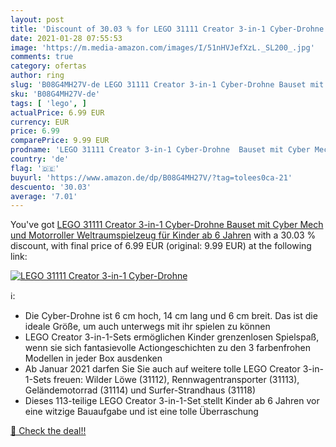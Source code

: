 ```yaml
---
layout: post
title: 'Discount of 30.03 % for LEGO 31111 Creator 3-in-1 Cyber-Drohne  '
date: 2021-01-28 07:55:53
image: 'https://m.media-amazon.com/images/I/51nHVJefXzL._SL200_.jpg'
comments: true
category: ofertas
author: ring
slug: 'B08G4MH27V-de LEGO 31111 Creator 3-in-1 Cyber-Drohne Bauset mit Cyber...'
sku: 'B08G4MH27V-de'
tags: [ 'lego', ]
actualPrice: 6.99 EUR
currency: EUR
price: 6.99
comparePrice: 9.99 EUR
prodname: 'LEGO 31111 Creator 3-in-1 Cyber-Drohne  Bauset mit Cyber Mech und Motorroller  Weltraumspielzeug für Kinder ab 6 Jahren'
country: 'de'
flag: '🇩🇪'
buyurl: 'https://www.amazon.de/dp/B08G4MH27V/?tag=tolees0ca-21'
descuento: '30.03'
average: '7.01'
---
```


You've got [LEGO 31111 Creator 3-in-1 Cyber-Drohne  Bauset mit Cyber Mech und Motorroller  Weltraumspielzeug für Kinder ab 6 Jahren](https://www.amazon.de/dp/B08G4MH27V/?tag=tolees0ca-21) with a  30.03 % discount, with final price of 6.99 EUR (original: 9.99 EUR) at the following link:

[![LEGO 31111 Creator 3-in-1 Cyber-Drohne  ](https://m.media-amazon.com/images/I/51nHVJefXzL._SL200_.jpg)](https://www.amazon.de/dp/B08G4MH27V/?tag=tolees0ca-21)

ℹ️:

- Die Cyber-Drohne ist 6 cm hoch, 14 cm lang und 6 cm breit. Das ist die ideale Größe, um auch unterwegs mit ihr spielen zu können
- LEGO Creator 3-in-1-Sets ermöglichen Kinder grenzenlosen Spielspaß, wenn sie sich fantasievolle Actiongeschichten zu den 3 farbenfrohen Modellen in jeder Box ausdenken
- Ab Januar 2021 darfen Sie Sie auch auf weitere tolle LEGO Creator 3-in-1-Sets freuen: Wilder Löwe (31112), Rennwagentransporter (31113), Geländemotorrad (31114) und Surfer-Strandhaus (31118)
- Dieses 113-teilige LEGO Creator 3-in-1-Set stellt Kinder ab 6 Jahren vor eine witzige Bauaufgabe und ist eine tolle Überraschung

[🛒 Check the deal!!](https://www.amazon.de/dp/B08G4MH27V/?tag=tolees0ca-21)
